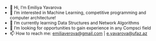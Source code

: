 - 👋 Hi, I’m Emiliya Yavarova
- 👀 I’m interested in Machine Learning, competitive programming and computer architecture! 
- 🌱 I’m currently learning Data Structures and Network Algorithms
- 💞️ I’m looking for opportunities to gain experience in any Compsci field
- 📫 How to reach me:
     emiliaverova@gmail.com |
     e.yavarova@ufaz.az
